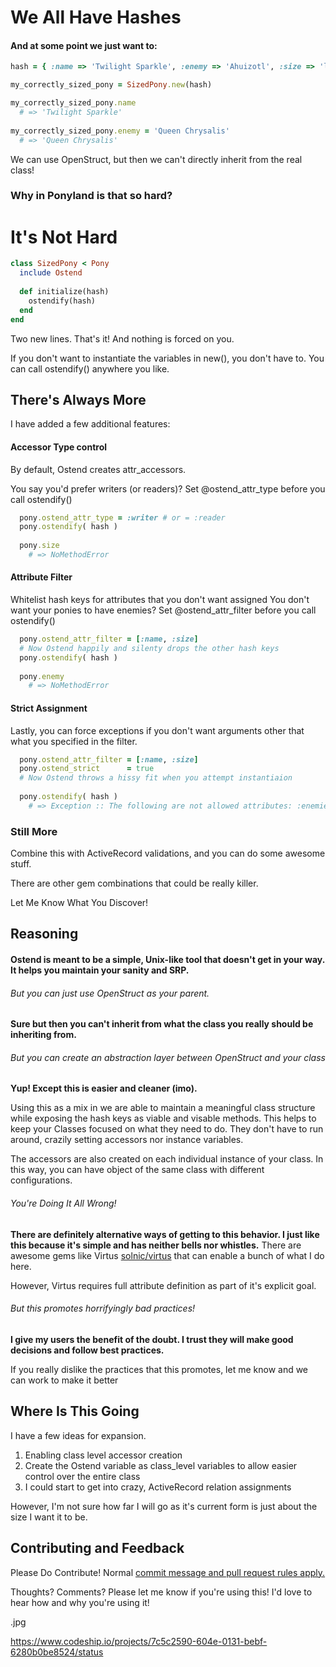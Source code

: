 # We All Have Hashes

#### And at some point we just want to:
```ruby
hash = { :name => 'Twilight Sparkle', :enemy => 'Ahuizotl', :size => 'little' }

my_correctly_sized_pony = SizedPony.new(hash)

my_correctly_sized_pony.name
  # => 'Twilight Sparkle'
  
my_correctly_sized_pony.enemy = 'Queen Chrysalis'
  # => 'Queen Chrysalis'
```

We can use OpenStruct, but then we can't directly inherit from the real class!

### Why in Ponyland is that so hard?

# It's Not Hard

```ruby
class SizedPony < Pony
  include Ostend
  
  def initialize(hash)
    ostendify(hash)
  end
end
```

Two new lines. That's it! And nothing is forced on you.

If you don't want to instantiate the variables in new(), you don't have to. You can call ostendify() anywhere you like.

## There's Always More

I have added a few additional features:
#### Accessor Type control

By default, Ostend creates attr_accessors.

You say you'd prefer writers (or readers)? Set @ostend_attr_type before you call ostendify()
```ruby
  pony.ostend_attr_type = :writer # or = :reader
  pony.ostendify( hash )
  
  pony.size
    # => NoMethodError
```

#### Attribute Filter

Whitelist hash keys for attributes that you don't want assigned
You don't want your ponies to have enemies? Set @ostend_attr_filter before you call ostendify()

```ruby
  pony.ostend_attr_filter = [:name, :size]
  # Now Ostend happily and silenty drops the other hash keys
  pony.ostendify( hash )
  
  pony.enemy
    # => NoMethodError
```

#### Strict Assignment

Lastly, you can force exceptions if you don't want arguments other that what you specified in the filter.

```ruby
  pony.ostend_attr_filter = [:name, :size]
  pony.ostend_strict      = true
  # Now Ostend throws a hissy fit when you attempt instantiaion
  
  pony.ostendify( hash )
    # => Exception :: The following are not allowed attributes: :enemies
```

### Still More
Combine this with ActiveRecord validations, and you can do some awesome stuff.

There are other gem combinations that could be really killer.

Let Me Know What You Discover!

## Reasoning

#### Ostend is meant to be a simple, Unix-like tool that doesn't get in your way. It helps you maintain your sanity and SRP.

###### But you can just use OpenStruct as your parent.
**Sure but then you can't inherit from what the class you really should be inheriting from.**

###### But you can create an abstraction layer between OpenStruct and your class
**Yup! Except this is easier and cleaner (imo).**

Using this as a mix in we are able to maintain a meaningful class structure while exposing the hash keys as viable and visable methods.
This helps to keep your Classes focused on what they need to do. They don't have to run around, crazily setting accessors nor instance variables.

The accessors are also created on each individual instance of your class. In this way, you can have object of the same class with different configurations.

###### You're Doing It All Wrong!
**There are definitely alternative ways of getting to this behavior. I just like this because it's simple and has neither bells nor whistles.**
There are awesome gems like Virtus [solnic/virtus](https://github.com/solnic/virtus) that can enable a bunch of what I do here.

However, Virtus requires full attribute definition as part of it's explicit goal.

###### But this promotes horrifyingly bad practices!
**I give my users the benefit of the doubt. I trust they will make good decisions and follow best practices.**

If you really dislike the practices that this promotes, let me know and we can work to make it better

## Where Is This Going
I have a few ideas for expansion.

1. Enabling class level accessor creation
1. Create the Ostend variable as class_level variables to allow easier control over the entire class
1. I could start to get into crazy, ActiveRecord relation assignments

However, I'm not sure how far I will go as it's current form is just about the size I want it to be.

## Contributing and Feedback

Please Do Contribute! Normal [commit message and pull request rules apply.](http://tbaggery.com/2008/04/19/a-note-about-git-commit-messages.html)

Thoughts? Comments? Please let me know if you're using this! I'd love to hear how and why you're using it!

.jpg

https://www.codeship.io/projects/7c5c2590-604e-0131-bebf-6280b0be8524/status
